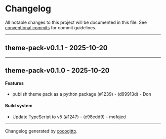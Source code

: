 # Changelog
All notable changes to this project will be documented in this file. See [conventional commits](https://www.conventionalcommits.org/) for commit guidelines.

- - -
## theme-pack-v0.1.1 - 2025-10-20

- - -

## theme-pack-v0.1.0 - 2025-10-20
#### Features
- publish theme pack as a python package (#1239) - (d99913d) - Don
#### Build system
- Update TypeScript to v5 (#1247) - (e98edd9) - mofojed

- - -

Changelog generated by [cocogitto](https://github.com/cocogitto/cocogitto).